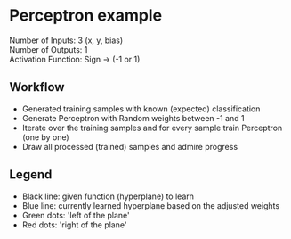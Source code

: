 # Perceptron example

Number of Inputs: 3 (x, y, bias)\
Number of Outputs: 1\
Activation Function: Sign -> (-1 or 1)

## Workflow

- Generated training samples with known (expected) classification
- Generate Perceptron with Random weights between -1 and 1
- Iterate over the training samples and for every sample train Perceptron (one by one)
- Draw all processed (trained) samples and admire progress

## Legend

- Black line: given function (hyperplane) to learn
- Blue line: currently learned hyperplane based on the adjusted weights
- Green dots: 'left of the plane'
- Red dots: 'right of the plane'
